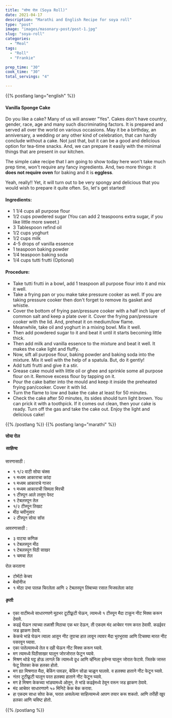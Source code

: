 ```yaml
---
title: "सोया रोल (Soya Roll)"
date: 2021-04-17
description: "Marathi and English Recipe for soya roll"
type: "post"
image: "images/masonary-post/post-1.jpg"
slug: "soya-roll"
categories: 
  - "Meal"
tags:
  - "Roll"
  - "Frankie"

prep_time: "30"
cook_time: "30"
total_servings: "4"

---
```


{{% postlang lang="english" %}} 
 #### Vanilla Sponge Cake
 
Do you like a cake? Many of us will answer "Yes". Cakes don't have country, gender, race, age and many such discriminating factors. It is prepared and served all over the world on various occasions. May it be a birthday, an anniversary, a wedding or any other kind of celebration, that can hardly conclude without a cake. Not just that, but it can be a good and delicious option for tea-time snacks. And, we can prepare it easily with the minimal things that are present in our kitchen. 

The simple cake recipe that I am going to show today here won't take much prep time, won't require any fancy ingredients. And, two more things: it **does not require oven** for baking and it is **eggless**. 

Yeah, really!! Yet, it will turn out to be very spongy and delicious that you would wish to prepare it quite often. So, let's get started!   

 
 #### Ingredients:
 
- 1 1/4 cups all purpose flour
- 1/2 cups powdered sugar (You can add 2 teaspoons extra sugar, if you like little more sweet.)
- 3 Tablespoon refind oil 
- 1/2 cups yoghurt
- 1/2 cups milk 
- 4-5 drops of vanilla essence 
- 1 teaspoon baking powder 
- 1/4 teaspoon baking soda
- 1/4 cups tutti frutti (Optional)
 
 #### Procedure: 
 
- Take tutti frutti in a bowl, add 1 teaspoon all purpose flour into it and mix it well. 
- Take a frying pan or you make take pressure cooker as well. If you are taking pressure cooker then don't forget to remove its gasket and whistle.
- Cover the bottom of frying pan/pressure cooker with a half inch layer of common salt and keep a plate over it. Cover the frying pan/pressure cooker with the lid. And, preheat it on medium/low flame. 
- Meanwhile, take oil and yoghurt in a mixing bowl. Mix it well.
- Then add powdered sugar to it and beat it until it starts becoming little thick.
- Then add milk and vanilla essence to the mixture and beat it well. It makes the cake light and fluffy. 
- Now, sift all purpose flour, baking powder and baking soda into the mixture. Mix it well with the help of a spatula. But, do it gently!
- Add tutti frutti and give it a stir. 
- Grease cake mould with little oil or ghee and sprinkle some all purpose flour on it. Remove excess flour by tapping on it.
- Pour the cake batter into the mould and keep it inside the preheated frying pan/cooker. Cover it with lid. 
- Turn the flame to low and bake the cake at least for 50 minutes.
- Check the cake after 50 minutes, its sides should turn light brown. You can prick it with a toothpick. If it comes out clean, then your cake is ready. Turn off the gas and take the cake out. Enjoy the light and delicious cake! 



{{% /postlang %}}
{{% postlang lang="marathi" %}}


#### सोया रोल  


##### साहित्य:

सारणासाठी : 
- १ १/२ वाटी सोया चंक्स 
- १ मध्यम आकाराचा कांदा 
- १ मध्यम आकाराचे गाजर 
- १ मध्यम आकाराची सिमला मिरची 
- १ टीस्पून आले लसूण पेस्ट 
- १ टेबलस्पून तेल  
- १/२ टीस्पून तिखट 
- मीठ चवीनुसार 
- २ टीस्पून सोया सॉस 

आवरणासाठी : 
- ३ वाट्या कणिक 
- १ टेबलस्पून मीठ 
- १ टेबलस्पून पिठी साखर 
- १ चमचा तेल 

रोल करताना 
- टोमॅटो केचप 
- मेयॉनीज 
- १ मोठा उभा पातळ चिरलेला आणि २ टेबलस्पून लिंबाच्या रसात भिजवलेला कांदा 


##### कृती: 


- एका वाटीमध्ये साधारणपणे मूठभर टूटीफ्रूटी घेऊन, त्यामध्ये १ टीस्पून मैदा टाकून नीट मिक्स करून ठेवावे. 
- कढई घेऊन त्याच्या तळाशी मिठाचा एक थर देऊन, ती एकदम मंद आचेवर गरम करत ठेवावी. कढईवर जड झाकण ठेवावे. 
- केकचे भांडे घेऊन त्याला आतून नीट तुपाचा हात लावून त्यावर मैदा भुरभुरावा आणि टिचक्या मारत नीट पसरवून घ्यावा. 
- एका पातेल्यामध्ये तेल व दही घेऊन नीट मिक्स करून घ्यावे. 
- मग त्यामध्ये पिठीसाखर घालून जोरजोरात फेटून घ्यावे. 
- मिश्रण थोडे घट्ट होऊ लागले कि त्यामध्ये दूध आणि व्हॅनिला इसेन्स घालून जोरात फेटावे. जितके जास्त फेटू तितका केक हलका होतो. 
- मग ह्या मिश्रणात मैदा, बेकिंग पावडर, बेकिंग सोडा चाळून घालावे. व हलक्या हाताने नीट फेटून घ्यावे. 
- नंतर टूटीफ्रूटी घालून परत हलक्या हाताने नीट फेटून घ्यावे. 
- मग हे मिश्रण केकच्या भांड्यामध्ये ओतून, ते भांडे कढईमध्ये ठेवून वरून जड झाकण ठेवावे. 
- मंद आचेवर साधारणपणे ५० मिनिटे केक बेक करावा. 
- हा एकदम साधा सोपा केक, घरात असलेल्या साहित्यामध्ये आपण तयार करू शकतो. आणि तरीही खूप हलका आणि चविष्ट होतो. 





 {{% /postlang %}}
